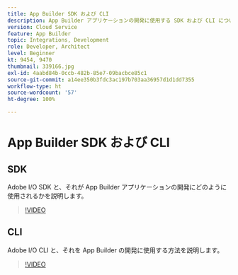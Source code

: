 ```yaml
---
title: App Builder SDK および CLI
description: App Builder アプリケーションの開発に使用する SDK および CLI について説明します。
version: Cloud Service
feature: App Builder
topic: Integrations, Development
role: Developer, Architect
level: Beginner
kt: 9454, 9470
thumbnail: 339166.jpg
exl-id: 4aabd84b-0ccb-482b-85e7-09bacbce85c1
source-git-commit: a14ee350b3fdc3ac197b703aa36957d1d1dd7355
workflow-type: ht
source-wordcount: '57'
ht-degree: 100%

---
```


# App Builder SDK および CLI

## SDK

Adobe I/O SDK と、それが App Builder アプリケーションの開発にどのように使用されるかを説明します。

>[!VIDEO](https://video.tv.adobe.com/v/339166/?quality=12&learn=on)

## CLI

Adobe I/O CLI と、それを App Builder の開発に使用する方法を説明します。

>[!VIDEO](https://video.tv.adobe.com/v/339167/?quality=12&learn=on)
